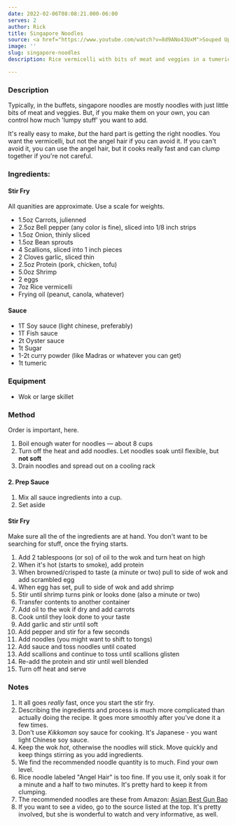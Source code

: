 ```yaml
---
date: 2022-02-06T08:08:21.000-06:00
serves: 2
author: Rick
title: Singapore Noodles
source: <a href="https://www.youtube.com/watch?v=8d9ANo43UxM">Souped Up Recipes</a>
image: ''
slug: singapore-noodles
description: Rice vermicelli with bits of meat and veggies in a tumeric soy sauce

---
```

### Description

Typically, in the buffets, singapore noodles are mostly noodles with just little bits of meat and veggies.  But, if you make them on your own, you can control how much 'lumpy stuff' you want to add.

It's really easy to make, _but_ the hard part is getting the right noodles.  You want the vermicelli, but not the angel hair if you can avoid it.  If you can't avoid it, you can use the angel hair, but it cooks really fast and can clump together if you're not careful.

### Ingredients:

#### Stir Fry

All quanities are approximate.  Use a scale for weights.

* 1.5oz Carrots, julienned
* 2.5oz Bell pepper (any color is fine), sliced into 1/8 inch strips
* 1.5oz Onion, thinly sliced
* 1.5oz Bean sprouts
* 4 Scallions, sliced into 1 inch pieces
* 2 Cloves garlic, sliced thin
* 2.5oz Protein (pork, chicken, tofu)
* 5.0oz Shrimp
* 2 eggs
* 7oz Rice vermicelli
* Frying oil (peanut, canola, whatever)

#### Sauce

* 1T Soy sauce (light chinese, preferably)
* 1T Fish sauce
* 2t Oyster sauce
* 1t Sugar
* 1-2t curry powder (like Madras or whatever you can get)
* 1t tumeric

### Equipment

* Wok or large skillet

### Method

Order is important, here.

1. Boil enough water for noodles &mdash; about 8 cups
1. Turn off the heat and add noodles.  Let noodles soak until flexible, but __not soft__
1. Drain noodles and spread out on a cooling rack

#### 2. Prep Sauce

1. Mix all sauce ingredients into a cup.
1. Set aside

#### Stir Fry

Make sure all the of the ingredients are at hand.  You don't want to be searching for stuff, once the frying starts.

1. Add 2 tablespoons (or so) of oil to the wok and turn heat on high
1. When it's hot (starts to smoke), add protein
1. When browned/crisped to taste (a minute or two) pull to side of wok and add scrambled egg
1. When egg has set, pull to side of wok and add shrimp
1. Stir until shrimp turns pink or looks done (also a minute or two)
1. Transfer contents to another container
1. Add oil to the wok if dry and add carrots
1. Cook until they look done to your taste
1. Add garlic and stir until soft
1. Add pepper and stir for a few seconds
1. Add noodles (you might want to shift to tongs)
1. Add sauce and toss noodles until coated
1. Add scallions and continue to toss until scallions glisten
1. Re-add the protein and stir until well blended
1. Turn off heat and serve


### Notes

1. It all goes _really_ fast, once you start the stir fry.
1. Describing the ingredients and process is much more complicated than actually doing the recipe.  It goes more smoothly after you've done it a few times.
1. Don't use _Kikkoman_ soy sauce for cooking.  It's Japanese - you want light Chinese soy sauce.
1. Keep the wok _hot_, otherwise the noodles will stick.  Move quickly and keep things stirring as you add ingredients.
1. We find the recommended noodle quantity is to much.  Find your own level.
1. Rice noodle labeled "Angel Hair" is too fine.  If you use it, only soak it for a minute and a half to two minutes.  It's pretty hard to keep it from clumping.
1. The recommended noodles are these from Amazon: [Asian Best Gun Bao](https://smile.amazon.com/dp/B00ZD8EZA0?ref=ppx_yo2_dt_b_product_details&th=1)
7. If you want to see a video, go to the source listed at the top.  It's pretty involved, but she is wonderful to watch and very informative, as well.
